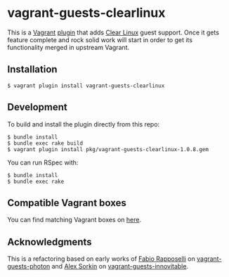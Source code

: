 # vagrant-guests-clearlinux

This is a [Vagrant](http://www.vagrantup.com/) [plugin](http://docs.vagrantup.com/v2/plugins/index.html)
that adds [Clear Linux](https://clearlinux.org) guest support.
Once it gets feature complete and rock solid work will start
in order to get its functionality merged in upstream Vagrant.

## Installation

```
$ vagrant plugin install vagrant-guests-clearlinux
```

## Development
To build and install the plugin directly from this repo:

```
$ bundle install
$ bundle exec rake build
$ vagrant plugin install pkg/vagrant-guests-clearlinux-1.0.8.gem
```

You can run RSpec with:

```
$ bundle install
$ bundle exec rake
```
## Compatible Vagrant boxes

You can find matching Vagrant boxes on [here](https://app.vagrantup.com/AntonioMeireles/boxes/ClearLinux).

## Acknowledgments

This is a refactoring based on early works of [Fabio Rapposelli](https://github.com/frapposelli) on
[vagrant-guests-photon](https://github.com/vmware/vagrant-guests-photon) and
[Alex Sorkin](https://github.com/alexsorkin) on [vagrant-guests-innovitable](https://github.com/alexsorkin/vagrant-guests-innovitable).


